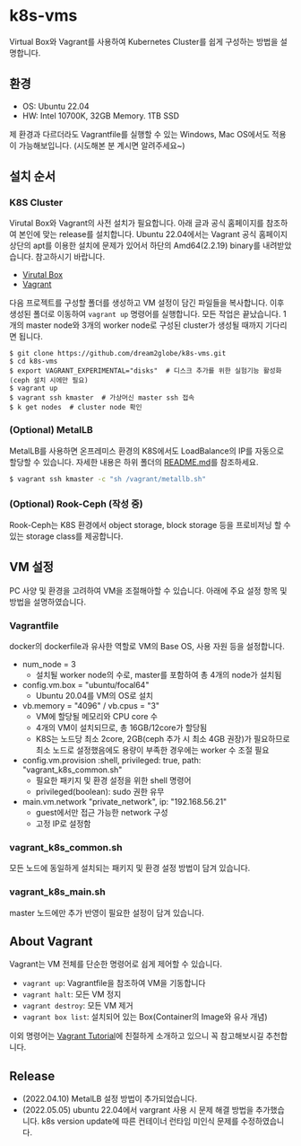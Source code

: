 # k8s-vms
Virtual Box와 Vagrant를 사용하여 Kubernetes Cluster를 쉽게 구성하는 방법을 설명합니다. 

## 환경
* OS: Ubuntu 22.04
* HW: Intel 10700K, 32GB Memory. 1TB SSD

제 환경과 다르더라도 Vagrantfile를 실행할 수 있는 Windows, Mac OS에서도 적용이 가능해보입니다. (시도해본 분 계시면 알려주세요~)

## 설치 순서

### K8S Cluster
Virutal Box와 Vagrant의 사전 설치가 필요합니다. 아래 글과 공식 홈페이지를 참조하여 본인에 맞는 release를 설치합니다. Ubuntu 22.04에서는 Vagrant 공식 홈페이지 상단의 apt를 이용한 설치에 문제가 있어서 하단의 Amd64(2.2.19) binary를 내려받았습니다. 참고하시기 바랍니다. 
* [Virutal Box](https://www.how2shout.com/linux/how-to-install-virtualbox-on-ubuntu-22-04-lts-jammy)
* [Vagrant](https://www.vagrantup.com/downloads/) 

다음 프로젝트를 구성할 폴더를 생성하고 VM 설정이 담긴 파일들을 복사합니다. 이후 생성된 폴더로 이동하여 `vagrant up` 명령어를 실행합니다. 모든 작업은 끝났습니다. 1개의 master node와 3개의 worker node로 구성된 cluster가 생성될 때까지 기다리면 됩니다.

```
$ git clone https://github.com/dream2globe/k8s-vms.git
$ cd k8s-vms
$ export VAGRANT_EXPERIMENTAL="disks"  # 디스크 추가를 위한 실험기능 활성화(ceph 설치 시에만 필요)
$ vagrant up
$ vagrant ssh kmaster  # 가상머신 master ssh 접속
$ k get nodes  # cluster node 확인
```

### (Optional) MetalLB
MetalLB를 사용하면 온프레미스 환경의 K8S에서도 LoadBalance의 IP를 자동으로 할당할 수 있습니다. 자세한 내용은 하위 폴더의 [README.md](./ecos/metallb/README.md)를 참조하세요.

```bash
$ vagrant ssh kmaster -c "sh /vagrant/metallb.sh"
```

### (Optional) Rook-Ceph (작성 중)
Rook-Ceph는 K8S 환경에서 object storage, block storage 등을 프로비저닝 할 수 있는 storage class를 제공합니다. 

## VM 설정
PC 사양 및 환경을 고려하여 VM을 조절해아할 수 있습니다. 아래에 주요 설정 항목 및 방법을 설명하였습니다.

### Vagrantfile
docker의 dockerfile과 유사한 역할로 VM의 Base OS, 사용 자원 등을 설정합니다. 
* num_node = 3
  * 설치될 worker node의 수로, master를 포함하여 총 4개의 node가 설치됨
* config.vm.box = "ubuntu/focal64"  
  * Ubuntu 20.04를 VM의 OS로 설치
* vb.memory = "4096" / vb.cpus = "3"
  * VM에 할당될 메모리와 CPU core 수
  * 4개의 VM이 설치되므로, 총 16GB/12core가 할당됨
  * K8S는 노드당 최소 2core, 2GB(ceph 추가 시 최소 4GB 권장)가 필요하므로 최소 노드로 설정했음에도 용량이 부족한 경우에는 worker 수 조절 필요
* config.vm.provision :shell, privileged: true,  path: "vagrant_k8s_common.sh"
  * 필요한 패키지 및 환경 설정을 위한 shell 명령어
  * privileged(boolean): sudo 권한 유무
* main.vm.network "private_network", ip: "192.168.56.21"
  * guest에서만 접근 가능한 network 구성
  * 고정 IP로 설정함

### vagrant_k8s_common.sh
모든 노드에 동일하게 설치되는 패키지 및 환경 설정 방법이 담겨 있습니다. 

### vagrant_k8s_main.sh
master 노드에만 추가 반영이 필요한 설정이 담겨 있습니다.

## About Vagrant
Vagrant는 VM 전체를 단순한 명령어로 쉽게 제어할 수 있습니다.
* `vagrant up`: Vagrantfile을 참조하여 VM을 기동합니다 
* `vagrant halt`: 모든 VM 정지
* `vagrant destroy`: 모든 VM 제거
* `vagrant box list`: 설치되어 있는 Box(Container의 Image와 유사 개념)

이외 명령어는 [Vagrant Tutorial](https://learn.hashicorp.com/collections/vagrant/getting-started)에 친절하게 소개하고 있으니 꼭 참고해보시길 추천합니다.

## Release
* (2022.04.10) MetalLB 설정 방법이 추가되었습니다.
* (2022.05.05) ubuntu 22.04에서 vargrant 사용 시 문제 해결 방법을 추가했습니다. 
               k8s version update에 따른 컨테이너 런타임 미인식 문제를 수정하였습니다. 
